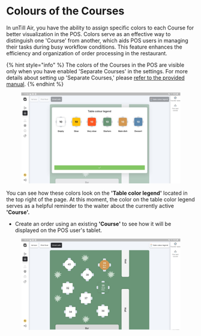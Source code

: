 # Colours of the Courses

In unTill Air, you have the ability to assign specific colors to each Course for better visualization in the POS. Colors serve as an effective way to distinguish one 'Course' from another, which aids POS users in managing their tasks during busy workflow conditions. This feature enhances the efficiency and organization of order processing in the restaurant.

{% hint style="info" %}
The colors of the Courses in the POS are visible only when you have enabled 'Separate Courses' in the settings. For more details about setting up 'Separate Courses,' please [refer to the provided manual](create-a-course.md).
{% endhint %}

<figure><img src="../../.gitbook/assets/Screenshot_20230719-175305_unTill Air RC.jpg" alt=""><figcaption></figcaption></figure>

You can see how these colors look on the **'Table color legend'** located in the top right of the page. At this moment, the color on the table color legend serves as a helpful reminder to the waiter about the currently active **'Course'.**

* Create an order using an existing **'Course'** to see how it will be displayed on the POS user's tablet.

<figure><img src="../../.gitbook/assets/tempFileForShare_20230719-182417.jpg" alt=""><figcaption></figcaption></figure>
